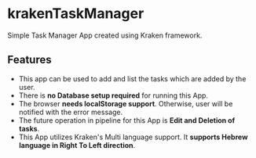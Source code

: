 # krakenTaskManager

Simple Task Manager App created using Kraken framework.

## Features
- This app can be used to add and list the tasks which are added by the user.
- There is **no Database setup required** for running this App.
- The browser **needs localStorage support**. Otherwise, user will be notified with the error message.
- The future operation in pipeline for this App is **Edit and Deletion of tasks**.
- This App utilizes Kraken's Multi language support. It **supports Hebrew language in Right To Left direction**.
